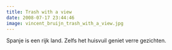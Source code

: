 ```yaml
---
title: Trash with a view
date: 2008-07-17 23:44:46
image: vincent_bruijn_trash_with_a_view.jpg
---
```


Spanje is een rijk land. Zelfs het huisvuil geniet verre gezichten.
